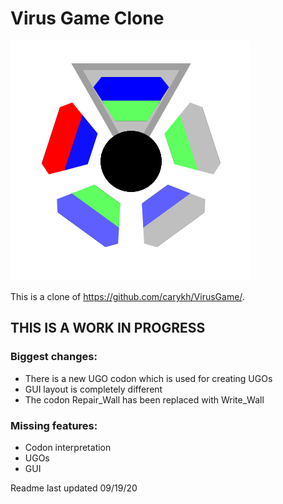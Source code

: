 # Virus Game Clone
![GitHub Logo](/Logo.png)

This is a clone of https://github.com/carykh/VirusGame/.

## THIS IS A WORK IN PROGRESS

### Biggest changes:
- There is a new UGO codon which is used for creating UGOs
- GUI layout is completely different
- The codon Repair_Wall has been replaced with Write_Wall

### Missing features:
- Codon interpretation
- UGOs
- GUI

Readme last updated 09/19/20
